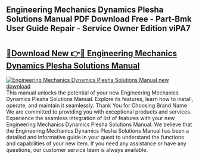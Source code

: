 ## Engineering Mechanics Dynamics Plesha Solutions Manual PDF Download Free - Part-Bmk User Guide Repair - Service Owner Edition viPA7

# <h2><a href="http://bc76876.oget.top/?id=Engineering+Mechanics+Dynamics+Plesha+Solutions+Manual">🔗Download New 👉🔴 Engineering Mechanics Dynamics Plesha Solutions Manual</a></h2>

[![Engineering Mechanics Dynamics Plesha Solutions Manual new download](https://i.imgur.com/5g1atiW.png)](http://bc76876.oget.top/?id=Engineering+Mechanics+Dynamics+Plesha+Solutions+Manual)
This manual unlocks the potential of your new Engineering Mechanics Dynamics Plesha Solutions Manual. Explore its features, learn how to install, operate, and maintain it seamlessly. Thank You for Choosing Brand Name We are committed to providing you with exceptional products and services. Experience the seamless integration of list of features with your new Engineering Mechanics Dynamics Plesha Solutions Manual. We believe that the Engineering Mechanics Dynamics Plesha Solutions Manual has been a detailed and informative guide in your quest to understand the functions and capabilities of your new item. If you need any assistance or have any questions, our customer service team is always available.
